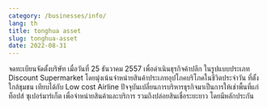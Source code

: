 ```yaml
---
category: /businesses/info/
lang: th
title: tonghua asset
slug: tonghua-asset
date: 2022-08-31
---
```


จดทะเบียนจัดตั้งบริษัท เมื่อวันที่ 25 ธันวาคม 2557 เพื่อดำเนินธุรกิจค้าปลีก ในรูปแบบประเภท Discount Supermarket โดยมุ่งเน้นจำหน่ายสินค้าประเภทอุปโภคบริโภคในชีวิตประจำวัน ที่ตั้งใกล้ชุมชน เทียบได้กับ Low cost Airline   ปัจจุบันเปลี่ยนการบริหารธุรกิจมาเป็นการให้เช่าพื้นที่แก่ ท็อปส์ ซุเปอร์มาร์เก็ต เพื่อจำหน่ายสินค้าและบริการ รวมถึงปล่อยสินเชื่อระยะยาว โดยมีหลักประกัน

